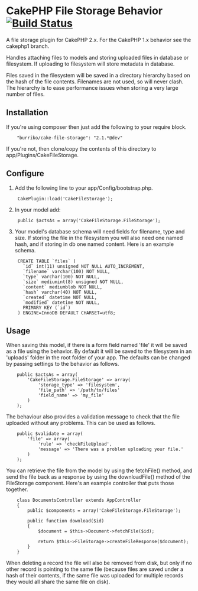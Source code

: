 # CakePHP File Storage Behavior [![Build Status](https://travis-ci.org/burriko/cakephp-file-storage-behavior.svg?branch=master)](https://travis-ci.org/burriko/cakephp-file-storage-behavior)

A file storage plugin for CakePHP 2.x. For the CakePHP 1.x behavior see the cakephp1 branch.

Handles attaching files to models and storing uploaded files in database or filesystem.  If uploading to filesystem will store metadata in database.

Files saved in the filesystem will be saved in a directory hierarchy based on the hash of the file contents.  Filenames are not used, so will never clash.  The hierarchy is to ease performance issues when storing a very large number of files.

## Installation

If you're using composer then just add the following to your require block.

		"burriko/cake-file-storage": "2.1.*@dev"

If you're not, then clone/copy the contents of this directory to app/Plugins/CakeFileStorage.

## Configure

1. Add the following line to your app/Config/bootstrap.php.

		CakePlugin::load('CakeFileStorage');

2. In your model add:

		public $actsAs = array('CakeFileStorage.FileStorage');

3. Your model's database schema will need fields for filename, type and size. If storing the file in the filesystem you will also need one named hash, and if storing in db one named content. Here is an example schema.

		CREATE TABLE `files` (
		  `id` int(11) unsigned NOT NULL AUTO_INCREMENT,
		  `filename` varchar(100) NOT NULL,
		  `type` varchar(100) NOT NULL,
		  `size` mediumint(8) unsigned NOT NULL,
		  `content` mediumblob NOT NULL,
		  `hash` varchar(40) NOT NULL,
		  `created` datetime NOT NULL,
		  `modified` datetime NOT NULL,
		  PRIMARY KEY (`id`)
		) ENGINE=InnoDB DEFAULT CHARSET=utf8;

## Usage

When saving this model, if there is a form field named 'file' it will be saved as a file using the behavior. By default it will be saved to the filesystem in an 'uploads' folder in the root folder of your app. The defaults can be changed by passing settings to the behavior as follows.

		public $actsAs = array(
			'CakeFileStorage.FileStorage' => array(
				'storage_type' => 'filesystem',
				'file_path' => '/path/to/files'
				'field_name' => 'my_file'
			)
		);

The behaviour also provides a validation message to check that the file uploaded without any problems.  This can be used as follows.

		public $validate = array(
			'file' => array(
				'rule' => 'checkFileUpload',
				'message' => 'There was a problem uploading your file.'
			)
		);

You can retrieve the file from the model by using the fetchFile() method, and send the file back as a response by using the downloadFile() method of the FileStorage component.  Here's an example controller that puts those together.

		class DocumentsController extends AppController
		{
			public $components = array('CakeFileStorage.FileStorage');

			public function download($id)
			{
				$document = $this->Document->fetchFile($id);

				return $this->FileStorage->createFileResponse($document);
			}
		}

When deleting a record the file will also be removed from disk, but only if no other record is pointing to the same file (because files are saved under a hash of their contents, if the same file was uploaded for multiple records they would all share the same file on disk).